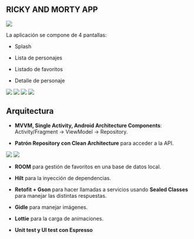 ## RICKY AND MORTY APP

![](https://github.com/txoksue/rickyandmorty-app/blob/master/screenshots/rick_and_morty_background.png)

La aplicación se compone de 4 pantallas:

- Splash

- Lista de personajes

- Listado de favoritos

- Detalle de personaje

![](https://github.com/txoksue/rickyandmorty-app/blob/master/screenshots/splash.png)
![](https://github.com/txoksue/rickyandmorty-app/blob/master/screenshots/characters_list.png)
![](https://github.com/txoksue/rickyandmorty-app/blob/master/screenshots/favorites_list.png)
![](https://github.com/txoksue/rickyandmorty-app/blob/master/screenshots/character_detail.png)

## Arquitectura

* **MVVM, Single Activity, Android Architecture Components**: Activity/Fragment -> ViewModel -> Repository.

* **Patrón Repository con Clean Architecture** para acceder a la API.

![](https://github.com/txoksue/rickyandmorty-app/blob/master/screenshots/repository_architecture.png)
![](https://github.com/txoksue/rickyandmorty-app/blob/master/screenshots/clean-architecture-own-layers.png)

* **ROOM** para gestión de favoritos en una base de datos local.

* **Hilt** para la inyección de dependencias.

* **Retofit + Gson** para hacer llamadas a servicios usando **Sealed Classes** para manejar las distintas respuestas.
    
* **Gidle** para manejar imágenes.

* **Lottie** para la carga de animaciones.
    
* **Unit test y UI test con Espresso**




